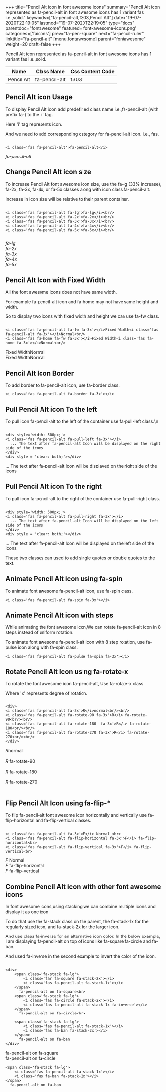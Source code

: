+++
title="Pencil Alt icon in font awesome icons"
summary="Pencil Alt icon represented as fa-pencil-alt in font awesome icons has 1 variant fas i.e.,solid."
keywords=["fa-pencil-alt,f303,Pencil Alt"]
date="19-07-2020T22:19:05"
lastmod="19-07-2020T22:19:05"
type="docs"
parentdoc="fontawesome"
featured='font-awesome-icons.png'
categories=['faicons']
prev="fa-pen-square"
next="fa-pencil-ruler"
linktitle="fa-pencil-alt"
[menu.fontawesome]
parent="fontawesome"
weight=20
draft=false
+++


Pencil Alt icon represented as fa-pencil-alt in font awesome icons has 1 variant fas i.e.,solid.

<div class='table-responsive'><table class='table'><thead><tr><th>Name</th><th>Class Name</th><th>Css Content Code</th></tr></thead><tbody><tr><td>Pencil Alt</td><td>fa-pencil-alt</td><td>f303</td></tr></tbody></table></div>



## Pencil Alt icon Usage

To display Pencil Alt icon add predefined class name i.e.,fa-pencil-alt (with prefix fa-) to the 'i' tag.

Here 'i' tag represents icon.

And we need to add corresponding category for fa-pencil-alt icon. i.e., fas.


```

<i class='fas fa-pencil-alt'>fa-pencil-alt</i>
```

<i class='fas fa-pencil-alt'>fa-pencil-alt</i>




## Change Pencil Alt icon size
To increase Pencil Alt font awesome icon size, use the fa-lg (33% increase), fa-2x, fa-3x, fa-4x, or fa-5x classes along with icon class fa-pencil-alt.

Increase in icon size will be relative to their parent container. 

```

<i class='fas fa-pencil-alt fa-lg'>fa-lg</i><br/>
<i class='fas fa-pencil-alt fa-2x'>fa-2x</i><br/>
<i class='fas fa-pencil-alt fa-3x'>fa-3x</i><br/>
<i class='fas fa-pencil-alt fa-4x'>fa-4x</i><br/>
<i class='fas fa-pencil-alt fa-5x'>fa-5x</i><br/>
            
```

<i class='fas fa-pencil-alt fa-lg'>fa-lg</i><br/>
<i class='fas fa-pencil-alt fa-2x'>fa-2x</i><br/>
<i class='fas fa-pencil-alt fa-3x'>fa-3x</i><br/>
<i class='fas fa-pencil-alt fa-4x'>fa-4x</i><br/>
<i class='fas fa-pencil-alt fa-5x'>fa-5x</i><br/>
            



## Pencil Alt Icon with Fixed Width 

All the font awesome icons does not have same width.

For example fa-pencil-alt icon and fa-home may not have same height and width.

So to display two icons with fixed width and height we can use fa-fw class.


```

<i class='fas fa-pencil-alt fa-fw fa-3x'></i>Fixed Width<i class='fas fa-pencil-alt fa-3x'></i>Normal<br/>
<i class='fas fa-home fa-fw fa-3x'></i>Fixed Width<i class='fas fa-home fa-3x'></i>Normal<br/>
```

<i class='fas fa-pencil-alt fa-fw fa-3x'></i>Fixed Width<i class='fas fa-pencil-alt fa-3x'></i>Normal<br/>
<i class='fas fa-home fa-fw fa-3x'></i>Fixed Width<i class='fas fa-home fa-3x'></i>Normal<br/>



## Pencil Alt Icon Border 

To add border to fa-pencil-alt icon, use fa-border class.


```
<i class='fas fa-pencil-alt fa-border fa-3x'></i>

```
<i class='fas fa-pencil-alt fa-border fa-3x'></i>





## Pull Pencil Alt icon To the left

To pull icon fa-pencil-alt to the left of the container use fa-pull-left class.\n

```

<div style='width: 500px;'>
<i class='fas fa-pencil-alt fa-pull-left fa-3x'></i>
  ... The text after fa-pencil-alt Icon will be displayed on the right side of the icons
</div>
<div style = 'clear: both;'></div>
```

<div style='width: 500px;'>
<i class='fas fa-pencil-alt fa-pull-left fa-3x'></i>
  ... The text after fa-pencil-alt Icon will be displayed on the right side of the icons
</div>
<div style = 'clear: both;'></div>




## Pull Pencil Alt icon To the right
To pull icon fa-pencil-alt to the right of the container use fa-pull-right class.

```

<div style='width: 500px;'>
<i class='fas fa-pencil-alt fa-pull-right fa-3x'></i>
  ... The text after fa-pencil-alt Icon will be displayed on the left side of the icons
</div>
<div style = 'clear: both;'></div>
```

<div style='width: 500px;'>
<i class='fas fa-pencil-alt fa-pull-right fa-3x'></i>
  ... The text after fa-pencil-alt Icon will be displayed on the left side of the icons
</div>
<div style = 'clear: both;'></div>

These two classes can used to add single quotes or double quotes to the text.


## Animate Pencil Alt icon using fa-spin
To animate font awesome fa-pencil-alt icon, use fa-spin class.

```
<i class='fas fa-pencil-alt fa-spin fa-3x'></i>
```
<i class='fas fa-pencil-alt fa-spin fa-3x'></i>




## Animate Pencil Alt icon with steps
While animating the font awesome icon,We can rotate fa-pencil-alt icon in 8 steps instead of uniform rotation.

To animate font awesome fa-pencil-alt icon with 8 step rotation, use fa-pulse icon along with fa-spin class.


```
<i class='fas fa-pencil-alt fa-pulse fa-spin fa-3x'></i>

```
<i class='fas fa-pencil-alt fa-pulse fa-spin fa-3x'></i>





## Rotate Pencil Alt Icon using fa-rotate-x
To rotate the font awesome icon fa-pencil-alt, Use fa-rotate-x class

Where 'x' represents degree of rotation.


```

<div>
<i class='fas fa-pencil-alt fa-3x'>R</i>normal<br/><br/>
<i class='fas fa-pencil-alt fa-rotate-90 fa-3x'>R</i> fa-rotate-90<br/><br/> 
<i class='fas fa-pencil-alt fa-rotate-180  fa-3x'>R</i> fa-rotate-180<br/><br/> 
<i class='fas fa-pencil-alt fa-rotate-270 fa-3x'>R</i> fa-rotate-270<br/><br/>
</div>
```

<div>
<i class='fas fa-pencil-alt fa-3x'>R</i>normal<br/><br/>
<i class='fas fa-pencil-alt fa-rotate-90 fa-3x'>R</i> fa-rotate-90<br/><br/> 
<i class='fas fa-pencil-alt fa-rotate-180  fa-3x'>R</i> fa-rotate-180<br/><br/> 
<i class='fas fa-pencil-alt fa-rotate-270 fa-3x'>R</i> fa-rotate-270<br/><br/>
</div>




## Flip Pencil Alt Icon using fa-flip-*
To flip fa-pencil-alt font awesome icon horizontally and vertically use fa-flip-horizontal and fa-flip-vertical classes. 

```

<i class='fas fa-pencil-alt fa-3x'>F</i> Normal <br>
<i class='fas fa-pencil-alt fa-flip-horizontal fa-3x'>F</i> fa-flip-horizontal<br>
<i class='fas fa-pencil-alt fa-flip-vertical fa-3x'>F</i> fa-flip-vertical<br>
```

<i class='fas fa-pencil-alt fa-3x'>F</i> Normal <br>
<i class='fas fa-pencil-alt fa-flip-horizontal fa-3x'>F</i> fa-flip-horizontal<br>
<i class='fas fa-pencil-alt fa-flip-vertical fa-3x'>F</i> fa-flip-vertical<br>




## Combine Pencil Alt icon with other font awesome icons
In font awesome icons,using stacking we can combine multiple icons and display it as one icon 

To do that use the fa-stack class on the parent, the fa-stack-1x for the regularly sized icon, and fa-stack-2x for the larger icon.

And use class fa-inverse for an alternative icon color. 
In the below example, I am displaying fa-pencil-alt on top of icons like fa-square,fa-circle and fa-ban.

And used fa-inverse in the second example to invert the color of the icon.

```

<div>
    <span class='fa-stack fa-lg'>
        <i class='far fa-square fa-stack-2x'></i>
        <i class='fas fa-pencil-alt fa-stack-1x'></i>
    </span>
      fa-pencil-alt on fa-square<br>
    <span class='fa-stack fa-lg'>
        <i class='fas fa-circle fa-stack-2x'></i>
        <i class='fas fa-pencil-alt fa-stack-1x fa-inverse'></i>
    </span>
      fa-pencil-alt on fa-circle<br>

    <span class='fa-stack fa-lg'>
        <i class='fas fa-pencil-alt fa-stack-1x'></i>
        <i class='fas fa-ban fa-stack-2x'></i>
    </span>
      fa-pencil-alt on fa-ban
</div>
```

<div>
    <span class='fa-stack fa-lg'>
        <i class='far fa-square fa-stack-2x'></i>
        <i class='fas fa-pencil-alt fa-stack-1x'></i>
    </span>
      fa-pencil-alt on fa-square<br>
    <span class='fa-stack fa-lg'>
        <i class='fas fa-circle fa-stack-2x'></i>
        <i class='fas fa-pencil-alt fa-stack-1x fa-inverse'></i>
    </span>
      fa-pencil-alt on fa-circle<br>

    <span class='fa-stack fa-lg'>
        <i class='fas fa-pencil-alt fa-stack-1x'></i>
        <i class='fas fa-ban fa-stack-2x'></i>
    </span>
      fa-pencil-alt on fa-ban
</div>






